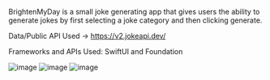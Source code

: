 BrightenMyDay is a small joke generating app that gives users the ability to generate jokes by first selecting a joke category and then clicking generate.

Data/Public API Used -> https://v2.jokeapi.dev/

Frameworks and APIs Used:  SwiftUI and Foundation

![image](https://github.com/user-attachments/assets/f84ef682-ffbd-463e-ae27-0b699134ce99) ![image](https://github.com/user-attachments/assets/3b9713d3-150f-4086-8972-b9d265bdb858)  ![image](https://github.com/user-attachments/assets/abd369a3-602b-41dd-a378-a1d4628f1c33)


